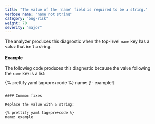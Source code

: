 ```yaml
---
title: "The value of the 'name' field is required to be a string."
verbose_name: "name_not_string"
category: "bug-risk"
weight: 70
severity: "major"
---
```

The analyzer produces this diagnostic when the top-level `name` key has a
value that isn't a string.

#### Example

The following code produces this diagnostic because the value following the
`name` key is a list:

{% prettify yaml tag=pre+code %}
name:
  [!- example!]
```

#### Common fixes

Replace the value with a string:

{% prettify yaml tag=pre+code %}
name: example
```
